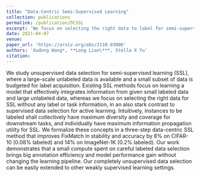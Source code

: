 ```yaml
---
title: "Data-Centric Semi-Supervised Learning"
collection: publications
permalink: /publication/DCSSL
excerpt: 'We focus on selecting the right data to label for semi-supervised learning without any label or task information and propose a three-step data-centric SSL pipeline. With 8% to 14% improvements, our method demonstrates that a small compute spent on careful labeled data selection brings big annotation efficiency.'
date: 2021-04-07
venue:
paper_url: 'https://arxiv.org/abs/2110.03006'
authors: 'Xudong Wang*, **Long Lian\***, Stella X Yu'
citation:
---
```

We study unsupervised data selection for semi-supervised learning (SSL), where a large-scale unlabeled data is available and a small subset of data is budgeted for label acquisition. Existing SSL methods focus on learning a model that effectively integrates information from given small labeled data and large unlabeled data, whereas we focus on selecting the right data for SSL without any label or task information, in an also stark contrast to supervised data selection for active learning. Intuitively, instances to be labeled shall collectively have maximum diversity and coverage for downstream tasks, and individually have maximum information propagation utility for SSL. We formalize these concepts in a three-step data-centric SSL method that improves FixMatch in stability and accuracy by 8% on CIFAR-10 (0.08% labeled) and 14% on ImageNet-1K (0.2% labeled). Our work demonstrates that a small compute spent on careful labeled data selection brings big annotation efficiency and model performance gain without changing the learning pipeline. Our completely unsupervised data selection can be easily extended to other weakly supervised learning settings.
